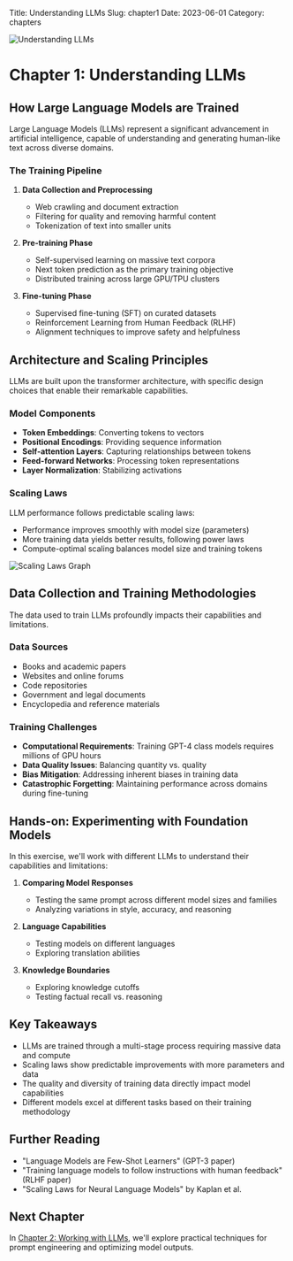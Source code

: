 Title: Understanding LLMs
Slug: chapter1
Date: 2023-06-01
Category: chapters

![Understanding LLMs](/images/c1.png)

# Chapter 1: Understanding LLMs

## How Large Language Models are Trained

Large Language Models (LLMs) represent a significant advancement in artificial intelligence, capable of understanding and generating human-like text across diverse domains.

### The Training Pipeline

1. **Data Collection and Preprocessing**

   - Web crawling and document extraction
   - Filtering for quality and removing harmful content
   - Tokenization of text into smaller units

2. **Pre-training Phase**

   - Self-supervised learning on massive text corpora
   - Next token prediction as the primary training objective
   - Distributed training across large GPU/TPU clusters

3. **Fine-tuning Phase**
   - Supervised fine-tuning (SFT) on curated datasets
   - Reinforcement Learning from Human Feedback (RLHF)
   - Alignment techniques to improve safety and helpfulness

## Architecture and Scaling Principles

LLMs are built upon the transformer architecture, with specific design choices that enable their remarkable capabilities.

### Model Components

- **Token Embeddings**: Converting tokens to vectors
- **Positional Encodings**: Providing sequence information
- **Self-attention Layers**: Capturing relationships between tokens
- **Feed-forward Networks**: Processing token representations
- **Layer Normalization**: Stabilizing activations

### Scaling Laws

LLM performance follows predictable scaling laws:

- Performance improves smoothly with model size (parameters)
- More training data yields better results, following power laws
- Compute-optimal scaling balances model size and training tokens

![Scaling Laws Graph](https://example.com/images/scaling_laws.png)

## Data Collection and Training Methodologies

The data used to train LLMs profoundly impacts their capabilities and limitations.

### Data Sources

- Books and academic papers
- Websites and online forums
- Code repositories
- Government and legal documents
- Encyclopedia and reference materials

### Training Challenges

- **Computational Requirements**: Training GPT-4 class models requires millions of GPU hours
- **Data Quality Issues**: Balancing quantity vs. quality
- **Bias Mitigation**: Addressing inherent biases in training data
- **Catastrophic Forgetting**: Maintaining performance across domains during fine-tuning

## Hands-on: Experimenting with Foundation Models

In this exercise, we'll work with different LLMs to understand their capabilities and limitations:

1. **Comparing Model Responses**

   - Testing the same prompt across different model sizes and families
   - Analyzing variations in style, accuracy, and reasoning

2. **Language Capabilities**

   - Testing models on different languages
   - Exploring translation abilities

3. **Knowledge Boundaries**
   - Exploring knowledge cutoffs
   - Testing factual recall vs. reasoning

## Key Takeaways

- LLMs are trained through a multi-stage process requiring massive data and compute
- Scaling laws show predictable improvements with more parameters and data
- The quality and diversity of training data directly impact model capabilities
- Different models excel at different tasks based on their training methodology

## Further Reading

- "Language Models are Few-Shot Learners" (GPT-3 paper)
- "Training language models to follow instructions with human feedback" (RLHF paper)
- "Scaling Laws for Neural Language Models" by Kaplan et al.

## Next Chapter

In [Chapter 2: Working with LLMs](chapter2.html), we'll explore practical techniques for prompt engineering and optimizing model outputs.
